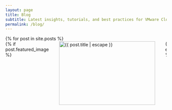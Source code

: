```yaml
---
layout: page
title: Blog
subtitle: Latest insights, tutorials, and best practices for VMware Cloud Foundation
permalink: /blog/
---
```


<div class="blog-content">
    <div class="blog-posts">
        {% for post in site.posts %}
        <article class="blog-post" style="display: flex; gap: 2rem; background: var(--vmware-white); border-radius: var(--border-radius-lg); overflow: hidden; box-shadow: var(--shadow-light); transition: var(--transition); border: 1px solid var(--border-light); margin-bottom: 2rem;">
            {% if post.featured_image %}
            <div class="post-image" style="flex: 0 0 300px; overflow: hidden;">
                <img src="{{ post.featured_image | relative_url }}" alt="{{ post.title | escape }}" style="width: 100%; height: 200px; object-fit: cover; transition: var(--transition);">
            </div>
            {% endif %}
            
            <div class="post-content" style="flex: 1; padding: 2rem; display: flex; flex-direction: column; justify-content: space-between;">
                <div>
                    <div class="post-meta" style="display: flex; gap: 1rem; margin-bottom: 1rem; font-size: 0.9rem; color: var(--text-muted);">
                        <span class="post-category" style="background: var(--vmware-orange); color: var(--vmware-white); padding: 0.25rem 0.75rem; border-radius: var(--border-radius); font-size: 0.8rem; font-weight: 600; text-transform: uppercase;">
                            {{ post.category | default: 'VCF Insights' }}
                        </span>
                        <time class="post-date" datetime="{{ post.date | date_to_xmlschema }}">
                            {{ post.date | date: "%B %d, %Y" }}
                        </time>
                        <span class="post-author">by {{ post.author | default: site.author.name }}</span>
                    </div>

                    {% assign now = 'now' | date: '%s' %}
                    {% assign then = post.date | date: '%s' %}
                    {% assign age = now | minus: then %}

                    <h2 class="post-title" style="font-size: 1.5rem; font-weight: 600; margin-bottom: 1rem; line-height: 1.3;">
                        <a href="{{ post.url | relative_url }}" style="color: var(--text-primary); text-decoration: none; transition: var(--transition);">
                            {{ post.title | escape }}
                        </a>
                        {% if age < 604800 %}<span class="badge-new">NEW</span>{% endif %}
                    </h2>
                    
                    <div class="post-excerpt" style="color: var(--text-secondary); line-height: 1.6; margin-bottom: 1.5rem;">
                        {{ post.excerpt | strip_html | truncate: 200 }}
                    </div>
                </div>
                
                <div class="post-actions" style="display: flex; justify-content: space-between; align-items: center;">
                    <a href="{{ post.url | relative_url }}" class="read-more" style="background: var(--vmware-blue); color: white; padding: 0.5rem 1rem; border-radius: var(--border-radius); font-weight: 600; text-decoration: none; transition: var(--transition); display: inline-flex; align-items: center; gap: 0.5rem; box-shadow: 0 2px 8px rgba(0, 123, 191, 0.2);">
                        Read Full Article <i class="fas fa-arrow-right"></i>
                    </a>
                    
                    {% if post.tags %}
                    <div class="post-tags" style="display: flex; gap: 0.5rem; flex-wrap: wrap;">
                        {% for tag in post.tags limit:3 %}
                        <span class="tag" style="background: var(--vmware-light-gray); color: var(--text-primary); padding: 0.25rem 0.5rem; border-radius: 4px; font-size: 0.8rem;">
                            {{ tag }}
                        </span>
                        {% endfor %}
                    </div>
                    {% endif %}
                </div>
            </div>
        </article>
        {% endfor %}
    </div>
    
    {% if site.posts.size == 0 %}
    <div class="no-posts" style="text-align: center; padding: 4rem 2rem; color: var(--text-secondary);">
        <div style="font-size: 4rem; color: var(--vmware-blue); margin-bottom: 1rem;">
            <i class="fas fa-newspaper"></i>
        </div>
        <h3 style="font-size: 1.5rem; margin-bottom: 1rem; color: var(--vmware-blue);">No Posts Yet</h3>
        <p>We're working on bringing you the latest VCF insights. Check back soon!</p>
    </div>
    {% endif %}
</div>

<style>
.blog-post:hover {
    transform: translateY(-2px);
    box-shadow: var(--shadow-medium);
}

.blog-post:hover .post-image img {
    transform: scale(1.05);
}

.post-title a:hover {
    color: var(--vmware-blue);
}

.read-more:hover {
    background: var(--vmware-green);
    transform: translateY(-2px);
    box-shadow: 0 4px 12px rgba(0, 123, 191, 0.3);
}

@media (max-width: 768px) {
    .blog-post {
        flex-direction: column;
    }
    
    .post-image {
        flex: none;
    }
    
    .post-image img {
        height: 200px;
    }
    
    .post-content {
        padding: 1.5rem;
    }
    
    .post-actions {
        flex-direction: column;
        align-items: flex-start;
        gap: 1rem;
    }
}

/* === New badge (Pumpkin) === */
.badge-new {
  display: inline-block;
  margin-left: .5rem;
  padding: .25rem .5rem;
  border-radius: 999px;
  font-size: .72rem;
  font-weight: 800;
  letter-spacing: .04em;
  background: #FF6B35; /* VMware-like orange */
  color: #fff;
  vertical-align: middle;
}
</style>
